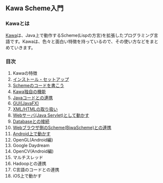 ## Kawa Scheme入門

### Kawaとは
[Kawa](http://www.gnu.org/software/kawa/)は、Java上で動作するScheme(Lispの方言)を拡張したプログラミング言語です。Kawaは、色々と面白い特徴を持っているので、その使い方などをまとめていきます。

### 目次

1. Kawaの特徴
2. [インストール・セットアップ](./install-setup)
3. [Schemeのコードを書こう](./write-scheme)
4. [Kawa独自の機能](./kawa-original-func)
5. [Javaコードとの連携](./java-object)
6. [GUI(JavaFX)](./gui-javafx)
7. [XML/HTMLの取り扱い](./xml)
8. [Webサーバ(Java Servlet)として動かす](./servlet)
9. [Databaseとの接続](./database)
10. [Webブラウザ側のScheme(BiwaScheme)との連携](biwa-scheme)
11. [Android上で動かす](android)
12. OpenGL(Android編)
13. Google Daydream
14. OpenCV(Android編)
15. マルチスレッド
16. Hadoopとの連携
17. C言語のコードとの連携
18. iOS上で動かす

